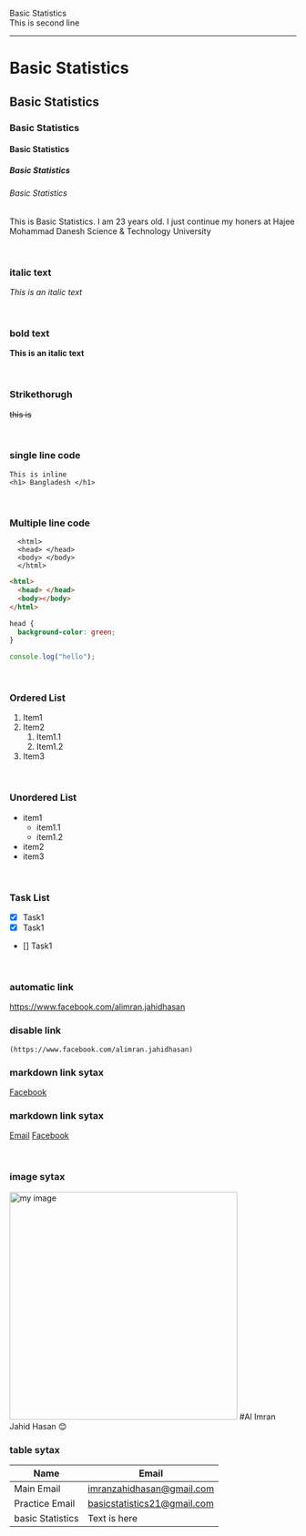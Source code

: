 <!--markdown tutorial-->

Basic Statistics<br/>
This is second line

---

# Basic Statistics

## Basic Statistics

### Basic Statistics

#### Basic Statistics

##### Basic Statistics

###### Basic Statistics

<p>This is Basic Statistics. I am 23 years old. I just continue my honers at Hajee Mohammad Danesh Science & Technology University</p>

<br/>

### italic text

_This is an italic text_

<br/>

### bold text

**This is an italic text**

<br/>

### Strikethorugh

~~this is~~

<br/>

### single line code

`This is inline`  
`<h1> Bangladesh </h1>`

<br/>

### Multiple line code

```
  <html>
  <head> </head>
  <body> </body>
  </html>
```

```html
<html>
  <head> </head>
  <body></body>
</html>
```

```css
head {
  background-color: green;
}
```

```javascript
console.log("hello");
```

<br/>

### Ordered List

1. Item1
2. Item2
   1. Item1.1
   2. Item1.2
3. Item3

<br/>

### Unordered List

- item1
  - item1.1
  - item1.2
- item2
- item3

<br/>

### Task List

- [x] Task1
- [x] Task1
- [] Task1

<br/>

### automatic link

https://www.facebook.com/alimran.jahidhasan

### disable link

`(https://www.facebook.com/alimran.jahidhasan)`

### markdown link sytax

[Facebook](https://www.facebook.com/alimran.jahidhasan)

### markdown link sytax

[Email][Email-link]
[Facebook][Facebook-link]

<br/>

### image sytax

<!-- ![profile](./Image/Al Imran Jahid Hasasn.jpg) -->
<img src="./Image/Al Imran Jahid Hasan.jpg" width="400" title="my image"/>
#Al Imran Jahid Hasan
😊

<br/>

### table sytax

| Name         | Email                  |
| ------------ | ---------------------- |
| Main Email | imranzahidhasan@gmail.com           |
| Practice Email | basicstatistics21@gmail.com |
| basic Statistics | Text is here           |

<!-- all link is here -->

[Email-link]: https://mail.google.com/mail/basicstatistics21@gmail.com
[Facebook-link]: https://www.facebook.com/alimran.jahidhasan

